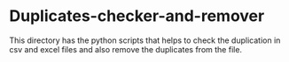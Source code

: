 # Duplicates-checker-and-remover
This directory has the python scripts that helps to check the duplication in csv and excel files and also remove the duplicates from the file. 
